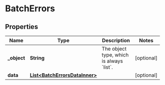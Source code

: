 

# BatchErrors


## Properties

| Name | Type | Description | Notes |
|------------ | ------------- | ------------- | -------------|
|**_object** | **String** | The object type, which is always &#x60;list&#x60;. |  [optional] |
|**data** | [**List&lt;BatchErrorsDataInner&gt;**](BatchErrorsDataInner.md) |  |  [optional] |



